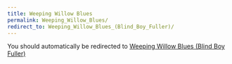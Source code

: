 ```yaml
---
title: Weeping Willow Blues
permalink: Weeping_Willow_Blues/
redirect_to: Weeping_Willow_Blues_(Blind_Boy_Fuller)/
---
```


You should automatically be redirected to [Weeping Willow Blues (Blind Boy Fuller)](Weeping_Willow_Blues_(Blind_Boy_Fuller)/)
